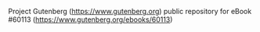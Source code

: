 Project Gutenberg (https://www.gutenberg.org) public repository for eBook #60113 (https://www.gutenberg.org/ebooks/60113)
